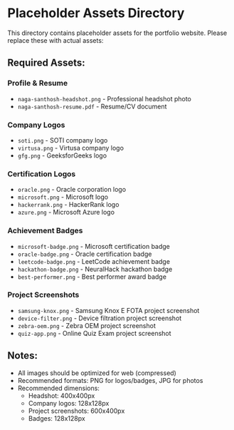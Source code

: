 # Placeholder Assets Directory

This directory contains placeholder assets for the portfolio website. Please replace these with actual assets:

## Required Assets:

### Profile & Resume
- `naga-santhosh-headshot.png` - Professional headshot photo
- `naga-santhosh-resume.pdf` - Resume/CV document

### Company Logos
- `soti.png` - SOTI company logo
- `virtusa.png` - Virtusa company logo  
- `gfg.png` - GeeksforGeeks logo

### Certification Logos
- `oracle.png` - Oracle corporation logo
- `microsoft.png` - Microsoft logo
- `hackerrank.png` - HackerRank logo
- `azure.png` - Microsoft Azure logo

### Achievement Badges
- `microsoft-badge.png` - Microsoft certification badge
- `oracle-badge.png` - Oracle certification badge
- `leetcode-badge.png` - LeetCode achievement badge
- `hackathon-badge.png` - NeuralHack hackathon badge
- `best-performer.png` - Best performer award badge

### Project Screenshots
- `samsung-knox.png` - Samsung Knox E FOTA project screenshot
- `device-filter.png` - Device filtration project screenshot
- `zebra-oem.png` - Zebra OEM project screenshot
- `quiz-app.png` - Online Quiz Exam project screenshot

## Notes:
- All images should be optimized for web (compressed)
- Recommended formats: PNG for logos/badges, JPG for photos
- Recommended dimensions: 
  - Headshot: 400x400px
  - Company logos: 128x128px
  - Project screenshots: 600x400px
  - Badges: 128x128px
